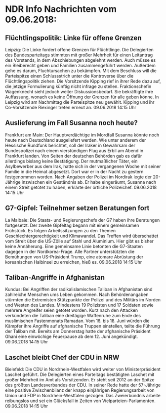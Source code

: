 # NDR Info Nachrichten vom 09.06.2018:


## Flüchtlingspolitik: Linke für offene Grenzen
Leipzig: Die Linke fordert offene Grenzen für Flüchtlinge. Die Delegierten des Bundesparteitags stimmten mit großer Mehrheit für einen Leitantrag des Vorstands, in dem Abschiebungen abgelehnt werden. Auch müsse es ein Bleiberecht geben und Familien zusammengeführt werden. Außerdem gehe es darum, Fluchtursachen zu bekämpfen. Mit dem Beschluss will die Parteispitze einen Schlussstrich unter die Kontroverse über die Flüchtlingspolitik ziehen. Die Vorsitzende Kipping rief in ihrer Rede dazu auf, die jetzige Formulierung künftig nicht infrage zu stellen. Fraktionschefin Wagenknecht sieht jedoch weiter Diskussionsbedarf. Sie bekräftigte ihre Auffassung, wonach es keine Öffnung der Grenzen für alle geben könne. In Leipzig wird am Nachmittag die Parteispitze neu gewählt. Kipping und ihr Co-Vorsitzende Riexinger treten erneut an. 09.06.2018 14:15 Uhr 

## Auslieferung im Fall Susanna noch heute?
Frankfurt am Main: Der Hauptverdächtige im Mordfall Susanna könnte noch heute nach Deutschland ausgeliefert werden. Wie unter anderem der Hessische Rundfunk berichtet, soll der Iraker in Gewahrsam der Bundespolizei nach einem vierstündigen Flug aus Erbil am Abend in Frankfurt landen. Von Seiten der deutschen Behörden gab es dafür allerdings bislang keine Bestätigung. Der mutmaßlicher Täter, ein Asylbewerber aus dem Irak, hatte sich in der vergangenen Woche mit seiner Familie in die Heimat abgesetzt. Dort war er in der Nacht zu gestern festgenommen worden. Nach Angaben der Polizei im Nordirak legte der 20-Jährige inzwischen ein Geständnis ab. Er habe eingeräumt, Susanna nach einem Streit getötet zu haben, erklärte der örtliche Polizeichef. 09.06.2018 14:15 Uhr 

## G7-Gipfel: Teilnehmer setzen Beratungen fort
La Malbaie: Die Staats- und Regierungschefs der G7 haben ihre Beratungen fortgesetzt. Der zweite Gipfeltag begann mit einem gemeinsamen Frühstück. Es folgen Arbeitssitzungen zu den Themen Geschlechtergerechtigkeit und Klimawandel. Das Treffen wird überschattet vom Streit über die US-Zölle auf Stahl und Aluminium. Hier gibt es bisher keine Annäherung. Eine gemeinsame Linie betonten die G7-Staaten dagegen in der Nordkorea-Frage. Alle Partner unterstützten die Bemühungen von US-Präsident Trump, eine atomare Abrüstung der koreanischen Halbinsel zu erreichen, hieß es. 09.06.2018 14:15 Uhr 

## Taliban-Angriffe in Afghanistan
Kundus: Bei Angriffen der radikalislamischen Taliban in Afghanistan sind zahlreiche Menschen ums Leben gekommen. Nach Behördenangaben stürmten die Extremisten Stützpunkte der Polizei und des Militärs im Norden und Westen des Landes. Mindestens 19 Polizisten und 17 Soldaten sowie mehrere Angreifer seien getötet worden. Kurz nach den Attacken verkündeten die Taliban eine dreitägige Waffenruhe zum Ende des muslimischen Fastenmonats Ramadan. Vom 16. bis 18. Juni würden die Kämpfer ihre Angriffe auf afghanische Truppen einstellen, teilte die Führung der Taliban mit. Bereits am Donnerstag hatte der afghanische Präsident Ghani eine einwöchige Feuerpause ab dem 12. Juni angekündigt. 09.06.2018 14:15 Uhr 

## Laschet bleibt Chef der CDU in NRW
Bielefeld: Die CDU in Nordrhein-Westfalen wird weiter von Ministerpräsident Laschet geführt. Die Delegierten eines Parteitags bestätigten Laschet mit großer Mehrheit im Amt als Vorsitzenden. Er steht seit 2012 an der Spitze des größten Landesverbandes der CDU. In seiner Rede hatte der 57-Jährige eine positive Zwischenbilanz der knapp einjährigen Regierungsarbeit von Union und FDP in Nordrhein-Westfalen gezogen. Das Zweierbündnis arbeite reibungslos und sei ein Glücksfall in Zeiten von Vielparteien-Parlamenten. 09.06.2018 14:15 Uhr 
